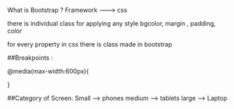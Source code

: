 What is Bootstrap ?
Framework ---> css

there is individual class for applying any style
bgcolor, margin , padding, color

for every property in css there is class made in bootstrap

##Breakpoints :

@media(max-width:600px){

}


##Category of Screen:
Small --> phones
medium --> tablets
large  --> Laptop



